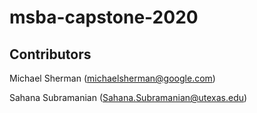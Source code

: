 # msba-capstone-2020

## Contributors
Michael Sherman (michaelsherman@google.com)

Sahana Subramanian (Sahana.Subramanian@utexas.edu)
